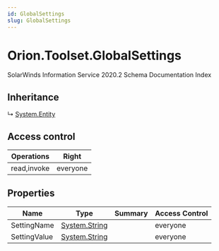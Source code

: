 ```yaml
---
id: GlobalSettings
slug: GlobalSettings
---
```


# Orion.Toolset.GlobalSettings

SolarWinds Information Service 2020.2 Schema Documentation Index

## Inheritance

↳ [System.Entity](./../System/Entity)

## Access control

| Operations | Right |
| ------ | ------ |
| read,invoke | everyone |

## Properties

| Name | Type | Summary | Access Control |
| ------ | ------ | ------ | ------ |
| SettingName | [System.String](https://docs.microsoft.com/en-us/dotnet/api/system.string) |  | everyone |
| SettingValue | [System.String](https://docs.microsoft.com/en-us/dotnet/api/system.string) |  | everyone |

